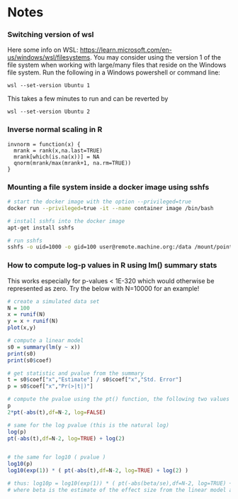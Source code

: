 # Notes

### Switching version of wsl
Here some info on WSL: https://learn.microsoft.com/en-us/windows/wsl/filesystems.
You may consider using the  version 1 of the file system when working with large/many files that reside on the Windows file system. Run the following in a Windows powershell or command line:
```
wsl --set-version Ubuntu 1
```
This takes a few minutes to run and can be reverted by
```
wsl --set-version Ubuntu 2
```


### Inverse normal scaling in R
```
invnorm = function(x) {
  mrank = rank(x,na.last=TRUE)
  mrank[which(is.na(x))] = NA
  qnorm(mrank/max(mrank+1, na.rm=TRUE))
}
```


### Mounting a file system inside a docker image using sshfs

```bash
# start the docker image with the option --privileged=true
docker run --privileged=true -it --name container image /bin/bash

# install sshfs into the docker image
apt-get install sshfs

# run sshfs
sshfs -o uid=1000 -o gid=100 user@remote.machine.org:/data /mount/point
```


### How to compute log-p values in R using lm() summary stats

This works especially for p-values < 1E-320 which would otherwise be represented as zero. Try the below with N=10000 for an example!

```R
# create a simulated data set
N = 100
x = runif(N)
y = x + runif(N)
plot(x,y)

# compute a linear model
s0 = summary(lm(y ~ x))
print(s0)
print(s0$coef)

# get statistic and pvalue from the summary
t = s0$coef["x","Estimate"] / s0$coef["x","Std. Error"]
p = s0$coef["x","Pr(>|t|)"]

# compute the pvalue using the pt() function, the following two values should be identical
p
2*pt(-abs(t),df=N-2, log=FALSE)

# same for the log pvalue (this is the natural log)
log(p)
pt(-abs(t),df=N-2, log=TRUE) + log(2)


# the same for log10 ( pvalue )
log10(p)
log10(exp(1)) * ( pt(-abs(t),df=N-2, log=TRUE) + log(2) )

# thus: log10p = log10(exp(1)) * ( pt(-abs(beta/se),df=N-2, log=TRUE) + log(2) )
# where beta is the estimate of the effect size from the linear model and se its standard error 
```


